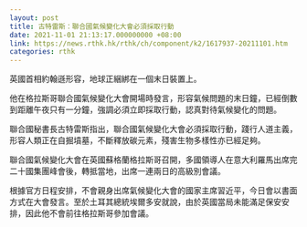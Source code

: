 ```yaml
---
layout: post
title: 古特雷斯：聯合國氣候變化大會必須採取行動
date: 2021-11-01 21:13:17.000000000 +08:00
link: https://news.rthk.hk/rthk/ch/component/k2/1617937-20211101.htm
categories: rthk
---
```


英國首相約翰遜形容，地球正綑綁在一個末日裝置上。

他在格拉斯哥聯合國氣候變化大會開場時發言，形容氣候問題的末日鐘，已經倒數到距離午夜只有一分鐘，強調必須立即採取行動，認真對待氣候變化的問題。

聯合國秘書長古特雷斯指出，聯合國氣候變化大會必須採取行動，踐行人道主義，形容人類正在自掘墳墓，不斷釋放碳元素，殘害生物多樣性亦已經足夠。

聯合國氣候變化大會在英國蘇格蘭格拉斯哥召開，多國領導人在意大利羅馬出席完二十國集團峰會後，轉抵當地，出席一連兩日的高級別會議。

根據官方日程安排，不會親身出席氣候變化大會的國家主席習近平，今日會以書面方式在大會發言。至於土耳其總統埃爾多安就說，由於英國當局未能滿足保安安排，因此他不會前往格拉斯哥參加會議。

